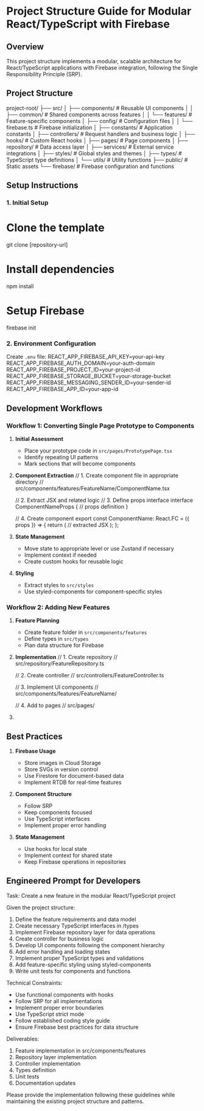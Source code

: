 # Project Structure Guide for Modular React/TypeScript with Firebase
## Overview
This project structure implements a modular, scalable architecture for React/TypeScript applications with Firebase integration, following the Single Responsibility Principle (SRP).
## Project Structure
project-root/
├── src/
│   ├── components/           # Reusable UI components
│   │   ├── common/          # Shared components across features
│   │   └── features/        # Feature-specific components
│   ├── config/              # Configuration files
│   │   └── firebase.ts      # Firebase initialization
│   ├── constants/           # Application constants
│   ├── controllers/         # Request handlers and business logic
│   ├── hooks/              # Custom React hooks
│   ├── pages/              # Page components
│   ├── repository/         # Data access layer
│   ├── services/          # External service integrations
│   ├── styles/            # Global styles and themes
│   ├── types/             # TypeScript type definitions
│   └── utils/             # Utility functions
├── public/                # Static assets
└── firebase/             # Firebase configuration and functions

## Setup Instructions
### 1. Initial Setup
# Clone the template
git clone [repository-url]

# Install dependencies
npm install

# Setup Firebase
firebase init

### 2. Environment Configuration
Create `.env` file:
REACT_APP_FIREBASE_API_KEY=your-api-key
REACT_APP_FIREBASE_AUTH_DOMAIN=your-auth-domain
REACT_APP_FIREBASE_PROJECT_ID=your-project-id
REACT_APP_FIREBASE_STORAGE_BUCKET=your-storage-bucket
REACT_APP_FIREBASE_MESSAGING_SENDER_ID=your-sender-id
REACT_APP_FIREBASE_APP_ID=your-app-id

## Development Workflows
### Workflow 1: Converting Single Page Prototype to Components
1. **Initial Assessment**
    - Place your prototype code in `src/pages/PrototypePage.tsx`
    - Identify repeating UI patterns
    - Mark sections that will become components

2. **Component Extraction**
   // 1. Create component file in appropriate directory
   // src/components/features/FeatureName/ComponentName.tsx

   // 2. Extract JSX and related logic
   // 3. Define props interface
   interface ComponentNameProps {
   // props definition
   }

   // 4. Create component
   export const ComponentName: React.FC<ComponentNameProps> = ({ props }) => {
   return (
   // extracted JSX
   );
   };

1. **State Management**
    - Move state to appropriate level or use Zustand if necessary
    - Implement context if needed
    - Create custom hooks for reusable logic

2. **Styling**
    - Extract styles to `src/styles`
    - Use styled-components for component-specific styles

### Workflow 2: Adding New Features
1. **Feature Planning**
    - Create feature folder in `src/components/features`
    - Define types in `src/types`
    - Plan data structure for Firebase

2. **Implementation**
   // 1. Create repository
   // src/repository/FeatureRepository.ts

   // 2. Create controller
   // src/controllers/FeatureController.ts

   // 3. Implement UI components
   // src/components/features/FeatureName/

   // 4. Add to pages
   // src/pages/
3. 
## Best Practices
1. **Firebase Usage**
    - Store images in Cloud Storage
    - Store SVGs in version control
    - Use Firestore for document-based data
    - Implement RTDB for real-time features

2. **Component Structure**
    - Follow SRP
    - Keep components focused
    - Use TypeScript interfaces
    - Implement proper error handling

3. **State Management**
    - Use hooks for local state
    - Implement context for shared state
    - Keep Firebase operations in repositories

## Engineered Prompt for Developers
Task: Create a new feature in the modular React/TypeScript project

Given the project structure:
1. Define the feature requirements and data model
2. Create necessary TypeScript interfaces in /types
3. Implement Firebase repository layer for data operations
4. Create controller for business logic
5. Develop UI components following the component hierarchy
6. Add error handling and loading states
7. Implement proper TypeScript types and validations
8. Add feature-specific styling using styled-components
9. Write unit tests for components and functions

Technical Constraints:
- Use functional components with hooks
- Follow SRP for all implementations
- Implement proper error boundaries
- Use TypeScript strict mode
- Follow established coding style guide
- Ensure Firebase best practices for data structure

Deliverables:
1. Feature implementation in src/components/features
2. Repository layer implementation
3. Controller implementation
4. Types definition
5. Unit tests
6. Documentation updates

Please provide the implementation following these guidelines while maintaining the existing project structure and patterns.
